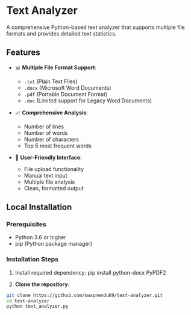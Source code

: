 # Text Analyzer

A comprehensive Python-based text analyzer that supports multiple file formats and provides detailed text statistics.

## Features

- 📊 **Multiple File Format Support**: 
  - `.txt` (Plain Text Files)
  - `.docx` (Microsoft Word Documents)
  - `.pdf` (Portable Document Format)
  - `.doc` (Limited support for Legacy Word Documents)

- 📈 **Comprehensive Analysis**:
  - Number of lines
  - Number of words
  - Number of characters
  - Top 5 most frequent words

- 🎯 **User-Friendly Interface**:
  - File upload functionality
  - Manual text input
  - Multiple file analysis
  - Clean, formatted output

## Local Installation

### Prerequisites
- Python 3.6 or higher
- pip (Python package manager)

### Installation Steps

1. Install required dependency:
   pip install python-docx PyPDF2
   
2. **Clone the repository**:
```bash
git clone https://github.com/swapnendu69/text-analyzer.git
cd text-analyzer
python text_analyzer.py

